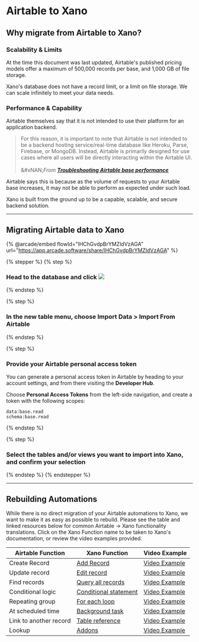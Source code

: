 # Airtable to Xano

## Why migrate from Airtable to Xano?

### Scalability & Limits

At the time this document was last updated, Airtable's published pricing models offer a maximum of 500,000 records per base, and 1,000 GB of file storage.

Xano's database does not have a record limit, or a limit on file storage. We can scale infinitely to meet your data needs.

### Performance & Capability

Airtable themselves say that it is not intended to use their platform for an application backend.

> For this reason, it is important to note that Airtable is not intended to be a backend hosting service/real-time database like Heroku, Parse, Firebase, or MongoDB. Instead, Airtable is primarily designed for use cases where all users will be directly interacting within the Airtable UI. \
> \
> &#xNAN;_&#x46;rom_ [_**Troubleshooting Airtable base performance**_](https://support.airtable.com/docs/troubleshooting-airtable-performance)

Airtable says this is because as the volume of requests to your Airtable base increases, it may not be able to perform as expected under such load.

Xano is built from the ground up to be a capable, scalable, and secure backend solution.

***

## Migrating Airtable data to Xano

{% @arcade/embed flowId="lHChGvdpBrYMZldVzAGA" url="https://app.arcade.software/share/lHChGvdpBrYMZldVzAGA" %}

{% stepper %}
{% step %}
### Head to the database and click ![](<../../.gitbook/assets/CleanShot 2025-01-25 at 16.07.45.png>)
{% endstep %}

{% step %}
### In the new table menu, choose Import Data > Import From Airtable
{% endstep %}

{% step %}
### Provide your Airtable personal access token

You can generate a personal access token in Airtable by heading to your account settings, and from there visiting the **Developer Hub**.

Choose **Personal Access Tokens** from the left-side navigation, and create a token with the following scopes:

```
data:base.read
schema:base.read
```
{% endstep %}

{% step %}
### Select the tables and/or views you want to import into Xano, and confirm your selection
{% endstep %}
{% endstepper %}

***

## Rebuilding Automations

While there is no direct migration of your Airtable automations to Xano, we want to make it as easy as possible to rebuild. Please see the table and linked resources below for common Airtable -> Xano functionality translations. Click on the Xano Function name to be taken to Xano's documentation, or review the video examples provided.

| Airtable Function      | Xano Function                                                                                    | Video Example                                 |
| ---------------------- | ------------------------------------------------------------------------------------------------ | --------------------------------------------- |
| Create Record          | [Add Record](../../the-function-stack/functions/database-requests/add-record.md)                 | [Video Example](https://youtu.be/k0GpUdsRkL0) |
| Update record          | [Edit record](../../the-function-stack/functions/database-requests/edit-record.md)               | [Video Example](https://youtu.be/rTeJamc_MYE) |
| Find records           | [Query all records](../../the-function-stack/functions/database-requests/query-all-records/)     | [Video Example](https://youtu.be/-XjcXEtPNmk) |
| Conditional logic      | [Conditional statement](../../the-function-stack/functions/data-manipulation/conditional.md)     | [Video Example](https://youtu.be/QR4UJ2GpYDo) |
| Repeating group        | [For each loop](../../the-function-stack/functions/data-manipulation/loops.md)                   | [Video Example](https://youtu.be/AGe5JN0rZ2M) |
| At scheduled time      | [Background task](../../the-function-stack/building-with-visual-development/background-tasks.md) | [Video Example](https://youtu.be/SDXWVhBGKmQ) |
| Link to another record | [Table reference](../database-basics/field-types.md#table-reference)                             | [Video Example](https://youtu.be/z-TwxiQOIBs) |
| Lookup                 | [Addons](../../the-function-stack/functions/database-requests/query-all-records/#using-addons)   | [Video Example](https://youtu.be/z-TwxiQOIBs) |
